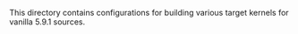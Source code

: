 This directory contains configurations for building various target
kernels for vanilla 5.9.1 sources.
